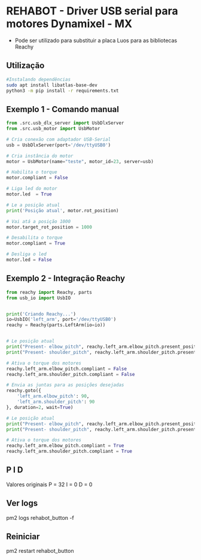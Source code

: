 # REHABOT - Driver USB serial para motores Dynamixel - MX

* Pode ser utilizado para substituir a placa Luos para as bibliotecas Reachy

## Utilização

```bash
#Instalando dependências
sudo apt install libatlas-base-dev
python3 -m pip install -r requirements.txt
```

## Exemplo 1 - Comando manual

```python
from .src.usb_dlx_server import UsbDlxServer
from .src.usb_motor import UsbMotor

# Cria conexão com adaptador USB-Serial
usb = UsbDlxServer(port='/dev/ttyUSB0')

# Cria instância do motor
motor = UsbMotor(name="teste", motor_id=23, server=usb)

# Habilita o torque
motor.compliant = False

# Liga led do motor
motor.led  = True

# Le a posição atual
print('Posição atual', motor.rot_position)

# Vai atá a posição 1000
motor.target_rot_position = 1000

# Desabilita o torque
motor.compliant = True

# Desliga o led
motor.led = False

```

## Exemplo 2 - Integração Reachy

```python
from reachy import Reachy, parts
from usb_io import UsbIO


print('Criando Reachy...')
io=UsbIO('left_arm', port='/dev/ttyUSB0')
reachy = Reachy(parts.LeftArm(io=io))


# Le posição atual
print("Present- elbow_pitch", reachy.left_arm.elbow_pitch.present_position)
print("Present- shoulder_pitch", reachy.left_arm.shoulder_pitch.present_position)

# Ativa o torque dos motores
reachy.left_arm.elbow_pitch.compliant = False
reachy.left_arm.shoulder_pitch.compliant = False

# Envia as juntas para as posições desejadas
reachy.goto({
    'left_arm.elbow_pitch': 90,
    'left_arm.shoulder_pitch': 90
}, duration=2, wait=True)

# Le posição atual
print("Present- elbow_pitch", reachy.left_arm.elbow_pitch.present_position)
print("Present- shoulder_pitch", reachy.left_arm.shoulder_pitch.present_position)

# Ativa o torque dos motores
reachy.left_arm.elbow_pitch.compliant = True
reachy.left_arm.shoulder_pitch.compliant = True

```
## P I D
Valores originais
P = 32
I = 0
D = 0


## Ver logs

pm2 logs rehabot_button  -f

## Reiniciar
pm2 restart rehabot_button


